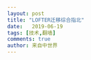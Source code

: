 ```yaml
---
layout: post
title: "LOFTER迁移综合指北"
date:   2019-06-19
tags: [技术,翻墙]
comments: true
author: 来自中世界
---
```

